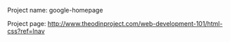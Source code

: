Project name: google-homepage

Project page: http://www.theodinproject.com/web-development-101/html-css?ref=lnav